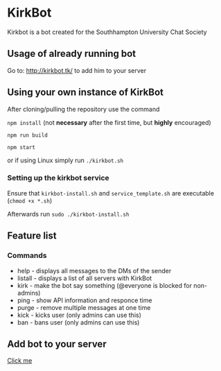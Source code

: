 # KirkBot

Kirkbot is a bot created for the Southhampton University Chat Society

## Usage of already running bot

Go to:
http://kirkbot.tk/
to add him to your server

## Using your own instance of KirkBot

After cloning/pulling the repository use the command

`npm install`
(not **necessary** after the first time, but **highly** encouraged)

`npm run build`

`npm start`

or if using Linux simply run
`./kirkbot.sh`

### Setting up the kirkbot service

Ensure that `kirkbot-install.sh` and `service_template.sh` are executable (`chmod +x *.sh`)

Afterwards run `sudo ./kirkbot-install.sh`

## Feature list

### Commands

* help - displays all messages to the DMs of the sender
* listall - displays a list of all servers with KirkBot
* kirk <text> - make the bot say something (@everyone is blocked for non-admins)
* ping - show API information and responce time
* purge <number> - remove multiple messages at one time
* kick <user> - kicks user (only admins can use this)
* ban <user> - bans user (only admins can use this)

## Add bot to your server

[Click me](https://discordapp.com/api/oauth2/authorize?client_id=634024886062546951&permissions=8&scope=bot)


